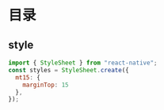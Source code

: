 # 目录

## style

```jsx
import { StyleSheet } from "react-native";
const styles = StyleSheet.create({
  mt15: {
    marginTop: 15
  },
});
```